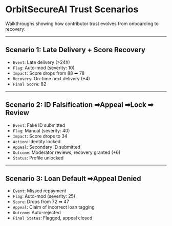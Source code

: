 # OrbitSecureAI Trust Scenarios

Walkthroughs showing how contributor trust evolves from onboarding to recovery:

---

##  Scenario 1: Late Delivery + Score Recovery

- `Event`: Late delivery (>24h)
- `Flag`: Auto-mod (severity: 10)
- `Impact`: Score drops from 88 ➡ 78
- `Recovery`: On-time next delivery (+4)
- `Final Score`: 82

---

## Scenario 2: ID Falsification ➡Appeal ➡Lock ➡ Review

- `Event`: Fake ID submitted
- `Flag`: Manual (severity: 40)
- `Impact`: Score drops to 34
- `Action`: Identity locked
- `Appeal`: Secondary ID submitted
- `Outcome`: Moderator reviews, recovery granted (+6)
- `Status`: Profile unlocked

---

## Scenario 3: Loan Default ➡Appeal Denied

- `Event`: Missed repayment
- `Flag`: Auto-mod (severity: 25)
- `Score`: Drops from 72 ➡ 47
- `Appeal`: Claim of incorrect loan tagging
- `Outcome`: Auto-rejected
- `Final Status`: Flagged, appeal closed
